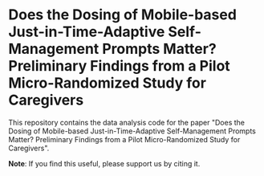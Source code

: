 # Does the Dosing of Mobile-based Just-in-Time-Adaptive Self-Management Prompts Matter? Preliminary Findings from a Pilot Micro-Randomized Study for Caregivers

This repository contains the data analysis code for the paper "Does the Dosing of Mobile-based Just-in-Time-Adaptive Self-Management Prompts Matter? Preliminary Findings from a Pilot Micro-Randomized Study for Caregivers".

**Note**: If you find this useful, please support us by citing it.
